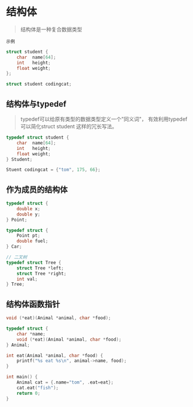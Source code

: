 # 结构体

> 结构体是一种复合数据类型

`示例`

```c
struct student {
    char  name[64];
    int   height;
    float weight;
};

struct student codingcat;
```

## 结构体与typedef

> typedef可以给原有类型的数据类型定义一个"同义词"，
> 有效利用typedef可以简化struct student 这样的冗长写法。

```c
typedef struct student {
    char  name[64];
    int   height;
    float weight;
} Student;

Stuent codingcat = {"tom", 175, 66};
```

## 作为成员的结构体

```c
typedef struct {
    double x;
    double y;
} Point;

typedef struct {
    Point pt;
    double fuel;
} Car;
```

```c
// 二叉树
typedef struct Tree {
    struct Tree *left;
    struct Tree *right;
    int val;
} Tree;
```


## 结构体函数指针

```c
void (*eat)(Animal *animal, char *food);

typedef struct {
    char *name;
    void (*eat)(Animal *animal, char *food);
} Animal;

int eat(Animal *animal, char *food) {
    printf("%s eat %s\n", animal->name, food);
}

int main() {
    Animal cat = {.name="tom", .eat=eat};
    cat.eat("fish");
    return 0;
}
```
